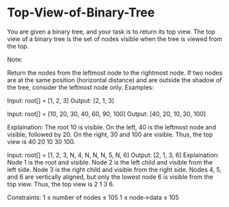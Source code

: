 # Top-View-of-Binary-Tree
You are given a binary tree, and your task is to return its top view. The top view of a binary tree is the set of nodes visible when the tree is viewed from the top.

Note: 

Return the nodes from the leftmost node to the rightmost node.
If two nodes are at the same position (horizontal distance) and are outside the shadow of the tree, consider the leftmost node only. 
Examples:

Input: root[] = [1, 2, 3] 
Output: [2, 1, 3]

Input: root[] = [10, 20, 30, 40, 60, 90, 100]
Output: [40, 20, 10, 30, 100]

Explaination: The root 10 is visible.
On the left, 40 is the leftmost node and visible, followed by 20.
On the right, 30 and 100 are visible. Thus, the top view is 40 20 10 30 100.

Input: root[] = [1, 2, 3, N, 4, N, N, N, 5, N, 6]
Output: [2, 1, 3, 6]
Explaination: Node 1 is the root and visible.
Node 2 is the left child and visible from the left side.
Node 3 is the right child and visible from the right side.
Nodes 4, 5, and 6 are vertically aligned, but only the lowest node 6 is visible from the top view. Thus, the top view is 2 1 3 6.

Constraints:
1 ≤ number of nodes ≤ 105
1 ≤ node->data ≤ 105
